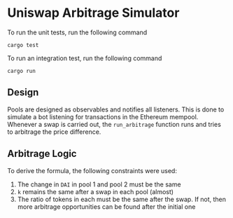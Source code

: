 # Uniswap Arbitrage Simulator 

To run the unit tests, run the following command
```shell
cargo test
```

To run an integration test, run the following command
```shell
cargo run
```

## Design

Pools are designed as observables and notifies all listeners. This is done to simulate a bot listening for transactions in the Ethereum mempool. Whenever a swap is carried out, the `run_arbitrage` function runs and tries to arbitrage the price difference.

## Arbitrage Logic

To derive the formula, the following constraints were used:

1. The change in `DAI` in pool 1 and pool 2 must be the same
1. `k` remains the same after a swap in each pool (almost)
1. The ratio of tokens in each must be the same after the swap. If not, then more arbitrage opportunities can be found after the initial one
